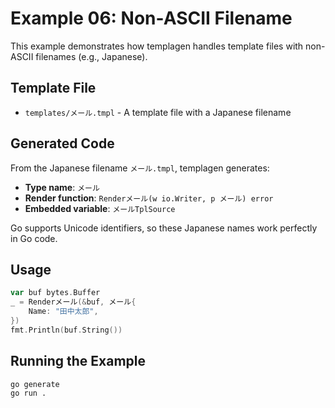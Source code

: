 # Example 06: Non-ASCII Filename

This example demonstrates how templagen handles template files with non-ASCII filenames (e.g., Japanese).

## Template File

- `templates/メール.tmpl` - A template file with a Japanese filename

## Generated Code

From the Japanese filename `メール.tmpl`, templagen generates:

- **Type name**: `メール`
- **Render function**: `Renderメール(w io.Writer, p メール) error`
- **Embedded variable**: `メールTplSource`

Go supports Unicode identifiers, so these Japanese names work perfectly in Go code.

## Usage

```go
var buf bytes.Buffer
_ = Renderメール(&buf, メール{
    Name: "田中太郎",
})
fmt.Println(buf.String())
```

## Running the Example

```bash
go generate
go run .
```
